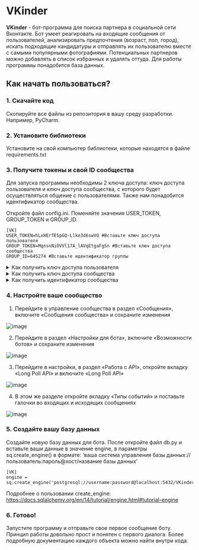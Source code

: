 # VKinder

**VKinder** - бот-программа для поиска партнера в социальной сети Вконтакте. Бот умеет реагировать на входящие сообщения от пользователей, анализировать предпочтения (возраст, пол, город), искать подходящие кандидатуры и отправлять их пользователю вместе с самыми популярными фотографиями. Потенциальных партнеров можно добавлять в список избранных и удалять оттуда. Для работы программы понадобится база данных.

## Как начать пользоваться?

### 1. Скачайте код

Скопируйте все файлы из репозитория в вашу среду разработки. Например, PyCharm.

### 2. Установите библиотеки

Установите на свой компьютер библиотеки, которые находятся в файле requirements.txt

### 3. Получите токены и свой ID сообщества

Для запуска программы необходимы 2 ключа доступа: ключ доступа пользователя и ключ доступа сообщества, с которого будет осуществляться общение с пользователями. Также нам понадобится идентификатор сообщества.

Откройте файл config.ini. Поменяйте значения USER_TOKEN, GROUP_TOKEN и GROUP_ID.

```
[VK]
USER_TOKEN=hLxHErTE5pGQ-Llke3d6swVQ #Вставьте ключ доступа пользователя
GROUP_TOKEN=MqnsnNiOVVl17A_lAVqEtgaFgSn #Вставьте ключ доступа сообщества
GROUP_ID=645274 #Вставьте идентификатор группы
```

<details>
  <summary> Как получить ключ доступа пользователя</summary>
  
  1. Перейдите в среду разработчиков VK по ссылке https://dev.vk.com/
  
  2. Создайте приложение
  
  ![image](https://i.imgur.com/se4MzlZ.png)
  
  3. Укажите название сообщества и выберете «Standalone-приложение»
  
  ![image](https://i.imgur.com/oEF0tmM.png)
  
  4. Перейдите в настройки, включите Open API
  
  ![image](https://i.imgur.com/HUgE8OF.png)
  
  5. В поле «Адрес сайта» введите http://localhost
  
  ![image](https://i.imgur.com/wTAU8oy.png)
  
  6. В поле «Базовый домен» введите localhost
  
  ![image](https://i.imgur.com/VFNkUHI.png)
  
  7. Сохраните изменения
  
  8. Скопируйте ID приложения
  
  ![image](https://i.imgur.com/92giyev.png)
  
  9. В данную ссылку в параметр client_id вместо 1 вставьте ID вашего приложения:
  https://oauth.vk.com/authorize?client_id=1&display=page&redirect_uri=https://oauth.vk.com/blank.html&scope=stats.offline&response_type=token
  
  10. Перейдите по ссылке и сохраните из полученной адресной строки ваш токен пользователя
  
  ![image](https://i.imgur.com/lZPX8Ss.png)
  
  Подробнее про ключи доступа VK API: https://dev.vk.com/api/access-token/getting-started
  
</details>

<details>
  <summary> Как получить ключ доступа сообщества</summary>
  
  1. Для начала нужно иметь свое сообщество, которое и будет непосредственно осуществлять общение. 
  Подробнее про создание сообщества: https://vk.com/faq18025
  
  2. Перейдите в настройки, в раздел «Работа с API»
  
  ![image](https://i.imgur.com/MKqtKO0.png)
  
  3. Нажмите «Создать ключ»
  
  ![image](https://i.imgur.com/1MfUQFU.png)
  
  4. Выберите необходимые права для ключа. В данном случае вам нужен доступ к управлению и сообщениям сообщества
  
  ![image](https://i.imgur.com/LOxhMXD.png)
  
  5. Сохраните созданный ключ доступа сообщества
  
  ![image](https://i.imgur.com/qSbE7Tc.png)
  
  Подробнее про ключи доступа VK API: https://dev.vk.com/api/access-token/getting-started
  
</details>

<details>
  <summary> Как получить идентификатор сообщества</summary>
  
  Откройте настройки сообщества и под полем «Адрес» найдите номер сообщества. Это и есть наш идентификатор сообщества
  
  ![image](https://i.imgur.com/GMgmeQs.png)
  
</details>

### 4. Настройте ваше сообщество

1. Перейдите в управление сообщества в раздел «Сообщения», включите «Сообщения сообщества» и сохраните изменения

![image](https://i.imgur.com/QhCqVCG.png)

2. Перейдите в раздел «Настройки для бота», включите «Возможности ботов» и сохраните изменения

![image](https://i.imgur.com/dUDEyBS.png)

3. Перейдите в настройки, в раздел «Работа с API», откройте вкладку «Long Poll API» и включите «Long Poll API»

![image](https://i.imgur.com/CQ4Saeo.png)

4. В этом же разделе откройте вкладку «Типы событий» и поставьте галочки во входящих и исходящих сообщениях

![image](https://i.imgur.com/NqUGdWf.png)

### 5. Создайте вашу базу данных

Создайте новую базу данных для бота. После откройте файл db.py и вставьте ваши данные в значение engine, в параметры sq.create_engine() в формате:
‘ваша система управления базы данных://пользователь:пароль@хост/название базы данных’
```
[VK]
engine = sq.create_engine('postgresql://username:password@localhost:5432/VKinder')
```

Подробнее о пользовании create_engine: https://docs.sqlalchemy.org/en/14/tutorial/engine.html#tutorial-engine

### 6. Готово!

Запустите программу и отправьте свое первое сообщение боту. 
Принцип работы довольно прост и понятен с первого диалога. Более подробную документацию каждого объекта можно найти внутри кода. 
